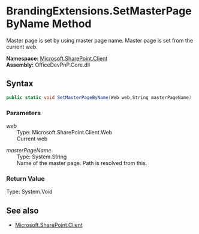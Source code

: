# BrandingExtensions.SetMasterPageByName Method  
Master page is set by using master page name. Master page is set from the current web.  

**Namespace:** [Microsoft.SharePoint.Client](Microsoft.SharePoint.Client.md)  
**Assembly:** OfficeDevPnP.Core.dll  
## Syntax
```C#
public static void SetMasterPageByName(Web web,String masterPageName)
```
### Parameters
*web*  
&emsp;&emsp;Type: Microsoft.SharePoint.Client.Web  
&emsp;&emsp;Current web  
  
*masterPageName*  
&emsp;&emsp;Type: System.String  
&emsp;&emsp;Name of the master page. Path is resolved from this.  
  
### Return Value
Type: System.Void  

## See also
- [Microsoft.SharePoint.Client](Microsoft.SharePoint.Client.md)
